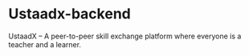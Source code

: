 # Ustaadx-backend
 UstaadX – A peer-to-peer skill exchange platform where everyone is a teacher and a learner.
